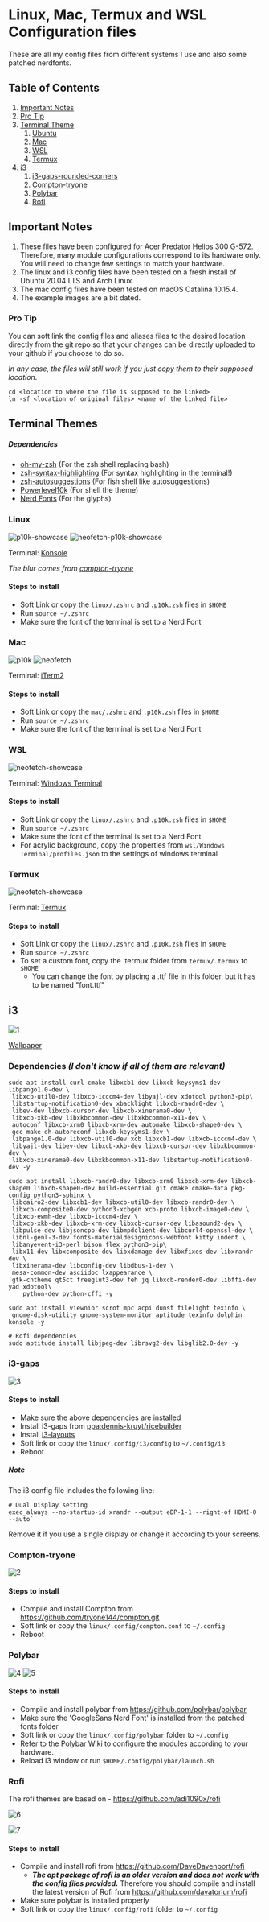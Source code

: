 # Linux, Mac, Termux and WSL Configuration files

These are all my config files from different systems I use and also some patched nerdfonts.

## Table of Contents

1. [Important Notes](#Important-Notes)
2. [Pro Tip](#Pro-Tip)
3. [Terminal Theme](#Terminal-Theme)
    1. [Ubuntu](#Ubuntu)
    2. [Mac](#Mac)
    3. [WSL](#WSL)
    4. [Termux](#Termux)
4. [i3](#i3)
    1. [i3-gaps-rounded-corners](#i3-gaps-rounded-corners)
    2. [Compton-tryone](#Compton-tryone)
    3. [Polybar](#Polybar)
    4. [Rofi](#Rofi)

## Important Notes

1. These files have been configured for Acer Predator Helios 300 G-572. Therefore, many module configurations correspond to its hardware only. You will need to change few settings to match your hardware.
2. The linux and i3 config files have been tested on a fresh install of Ubuntu 20.04 LTS and Arch Linux.
3. The mac config files have been tested on macOS Catalina 10.15.4.
4. The example images are a bit dated.

### Pro Tip

You can soft link the config files and aliases files to the desired location directly from the git repo so that your changes can be directly uploaded to your github if you choose to do so.

*In any case, the files will still work if you just copy them to their supposed location*.

```shell
cd <location to where the file is supposed to be linked>
ln -sf <location of original files> <name of the linked file>
```

## Terminal Themes

##### Dependencies

* [oh-my-zsh](https://github.com/ohmyzsh/ohmyzsh) (For the zsh shell replacing bash)
* [zsh-syntax-highlighting](https://github.com/zsh-users/zsh-syntax-highlighting) (For syntax highlighting in the terminal!)
* [zsh-autosuggestions](https://github.com/zsh-users/zsh-autosuggestions) (For fish shell like autosuggestions)
* [Powerlevel10k](https://github.com/romkatv/powerlevel10k) (For shell the theme)
* [Nerd Fonts](https://github.com/ryanoasis/nerd-fonts) (For the glyphs)

### Linux

![p10k-showcase](img/linux/p10k-showcase.png)
![neofetch-p10k-showcase](img/linux/neofetch-p10k-showcase.png)

Terminal: [Konsole](https://github.com/KDE/konsole)

*The blur comes from [compton-tryone](#Compton-tryone)*

#### Steps to install

* Soft Link or copy the `linux/.zshrc` and `.p10k.zsh` files in  `$HOME`
* Run `source ~/.zshrc`
* Make sure the font of the terminal is set to a Nerd Font

### Mac

![p10k](img/mac/p10k.png)
![neofetch](img/mac/neofetch.png)

Terminal: [iTerm2](https://www.iterm2.com/)

#### Steps to install

* Soft Link or copy the `mac/.zshrc` and `.p10k.zsh` files in `$HOME`
* Run `source ~/.zshrc`
* Make sure the font of the terminal is set to a Nerd Font

### WSL

![neofetch-showcase](img/WSL/neofetch-showcase.png)

Terminal: [Windows Terminal](https://github.com/microsoft/terminal)

#### Steps to install

* Soft Link or copy the `linux/.zshrc` and `.p10k.zsh` files in  `$HOME`
* Run `source ~/.zshrc`
* Make sure the font of the terminal is set to a Nerd Font
* For acrylic background, copy the properties from `wsl/Windows Terminal/profiles.json` to the settings of windows terminal

### Termux

![neofetch-showcase](img/termux/neofetch-showcase.png)

Terminal: [Termux](https://github.com/termux/termux-app)

#### Steps to install

* Soft Link or copy the `linux/.zshrc` and `.p10k.zsh` files in  `$HOME`
* Run `source ~/.zshrc`
* To set a custom font, copy the .termux folder from `termux/.termux` to `$HOME`
  * You can change the font by placing a .ttf file in this folder, but it has to be named "font.ttf"

## i3

![1](img/linux/i3-Desktop.png)

[Wallpaper](https://www.wallpapermaiden.com/wallpaper/8457/no-man-s-sky-landscape-artwork-planet-spacecraft/download/1280x800)

### Dependencies *(I don't know if all of them are relevant)*

```shell
sudo apt install curl cmake libxcb1-dev libxcb-keysyms1-dev libpango1.0-dev \
 libxcb-util0-dev libxcb-icccm4-dev libyajl-dev xdotool python3-pip\
 libstartup-notification0-dev xbacklight libxcb-randr0-dev \
 libev-dev libxcb-cursor-dev libxcb-xinerama0-dev \
 libxcb-xkb-dev libxkbcommon-dev libxkbcommon-x11-dev \
 autoconf libxcb-xrm0 libxcb-xrm-dev automake libxcb-shape0-dev \
 gcc make dh-autoreconf libxcb-keysyms1-dev \
 libpango1.0-dev libxcb-util0-dev xcb libxcb1-dev libxcb-icccm4-dev \
 libyajl-dev libev-dev libxcb-xkb-dev libxcb-cursor-dev libxkbcommon-dev \
 libxcb-xinerama0-dev libxkbcommon-x11-dev libstartup-notification0-dev -y

sudo apt install libxcb-randr0-dev libxcb-xrm0 libxcb-xrm-dev libxcb-shape0 libxcb-shape0-dev build-essential git cmake cmake-data pkg-config python3-sphinx \
 libcairo2-dev libxcb1-dev libxcb-util0-dev libxcb-randr0-dev \
 libxcb-composite0-dev python3-xcbgen xcb-proto libxcb-image0-dev \
 libxcb-ewmh-dev libxcb-icccm4-dev \
 libxcb-xkb-dev libxcb-xrm-dev libxcb-cursor-dev libasound2-dev \
 libpulse-dev libjsoncpp-dev libmpdclient-dev libcurl4-openssl-dev \
 libnl-genl-3-dev fonts-materialdesignicons-webfont kitty indent \
 libanyevent-i3-perl bison flex python3-pip\
 libx11-dev libxcomposite-dev libxdamage-dev libxfixes-dev libxrandr-dev \
 libxinerama-dev libconfig-dev libdbus-1-dev \
 mesa-common-dev asciidoc lxappearance \
 gtk-chtheme qt5ct freeglut3-dev feh jq libxcb-render0-dev libffi-dev yad xdotool\
    python-dev python-cffi -y

sudo apt install viewnior scrot mpc acpi dunst filelight texinfo \
 gnome-disk-utility gnome-system-monitor aptitude texinfo dolphin konsole -y

# Rofi dependencies
sudo aptitude install libjpeg-dev librsvg2-dev libglib2.0-dev -y
```

### i3-gaps

![3](img/linux/i3-windows_gapps.png)

#### Steps to install

* Make sure the above dependencies are installed
* Install i3-gaps from [ppa:dennis-kruyt/ricebuilder](https://launchpad.net/~dennis-kruyt/+archive/ubuntu/ricebuilder)
* Install [i3-layouts](https://pypi.org/project/i3-layouts/#:~:text=i3%2Dlayouts%20is%20a%20small,an%20horizontal%20stack%20of%20windows.)
* Soft link or copy the `linux/.config/i3/config` to `~/.config/i3`
* Reboot

##### Note

The i3 config file includes the following line:

```shell
# Dual Display setting
exec_always --no-startup-id xrandr --output eDP-1-1 --right-of HDMI-0 --auto`
```

Remove it if you use a single display or change it according to your screens.

### Compton-tryone

![2](img/linux/i3-windows_floating.png)

#### Steps to install

* Compile and install Compton from <https://github.com/tryone144/compton.git>
* Soft link or copy the `linux/.config/compton.conf` to `~/.config`
* Reboot

### Polybar

![4](img/linux/polybar-Bar_1.png)
![5](img/linux/polybar-Bar_2.png)

#### Steps to install

* Compile and install polybar from <https://github.com/polybar/polybar>
* Make sure the 'GoogleSans Nerd Font' is installed from the patched fonts folder
* Soft link or copy the `linux/.config/polybar` folder to `~/.config`
* Refer to the [Polybar Wiki](https://github.com/polybar/polybar/wiki) to configure the modules according to your hardware.
* Reload i3 window or run `$HOME/.config/polybar/launch.sh`

### Rofi

The rofi themes are based on - <https://github.com/adi1090x/rofi>

![6](img/linux/Rofi-apps.gif)

![7](img/linux/rofi-widgets.gif)

#### Steps to install

* Compile and install rofi from <https://github.com/DaveDavenport/rofi>
  * ***The apt package of rofi is an older version and does not work with the config files provided.*** Therefore you should compile and install the latest version of Rofi from <https://github.com/davatorium/rofi>
* Make sure polybar is installed properly
* Soft link or copy the `linux/.config/rofi` folder to `~/.config`
